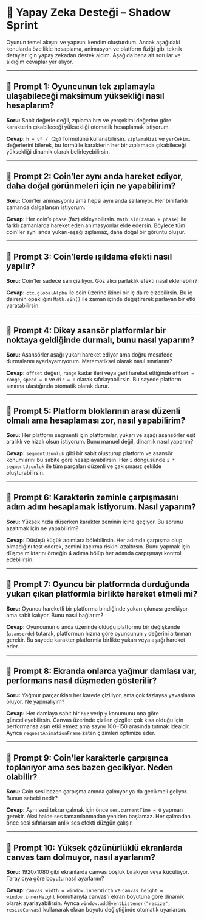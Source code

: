 # 🤖 Yapay Zeka Desteği – Shadow Sprint

Oyunun temel akışını ve yapısını kendim oluşturdum. Ancak aşağıdaki konularda özellikle hesaplama, animasyon ve platform fiziği gibi teknik detaylar için yapay zekadan destek aldım. Aşağıda bana ait sorular ve aldığım cevaplar yer alıyor.

---

## 🎯 Prompt 1: Oyuncunun tek zıplamayla ulaşabileceği maksimum yüksekliği nasıl hesaplarım?

**Soru:** Sabit değerle değil, zıplama hızı ve yerçekimi değerine göre karakterin çıkabileceği yüksekliği otomatik hesaplamak istiyorum.

**Cevap:** `h = v² / (2g)` formülünü kullanabilirsin. `ziplamaHizi` ve `yerCekimi` değerlerini bilerek, bu formülle karakterin her bir zıplamada çıkabileceği yüksekliği dinamik olarak belirleyebilirsin.

---

## 🎯 Prompt 2: Coin’ler aynı anda hareket ediyor, daha doğal görünmeleri için ne yapabilirim?

**Soru:** Coin'ler animasyonlu ama hepsi aynı anda sallanıyor. Her biri farklı zamanda dalgalansın istiyorum.

**Cevap:** Her coin’e `phase` (faz) ekleyebilirsin. `Math.sin(zaman + phase)` ile farklı zamanlarda hareket eden animasyonlar elde edersin. Böylece tüm coin'ler aynı anda yukarı-aşağı zıplamaz, daha doğal bir görüntü oluşur.

---

## 🎯 Prompt 3: Coin’lerde ışıldama efekti nasıl yapılır?

**Soru:** Coin'ler sadece sarı çiziliyor. Göz alıcı parlaklık efekti nasıl eklenebilir?

**Cevap:** `ctx.globalAlpha` ile coin üzerine ikinci bir iç daire çizebilirsin. Bu iç dairenin opaklığını `Math.sin()` ile zaman içinde değiştirerek parlayan bir etki yaratabilirsin.

---

## 🎯 Prompt 4: Dikey asansör platformlar bir noktaya geldiğinde durmalı, bunu nasıl yaparım?

**Soru:** Asansörler aşağı yukarı hareket ediyor ama doğru mesafede durmalarını ayarlayamıyorum. Matematiksel olarak nasıl sınırlarım?

**Cevap:** `offset` değeri, `range` kadar ileri veya geri hareket ettiğinde `offset = range`, `speed = 0` ve `dir = 0` olarak sıfırlayabilirsin. Bu sayede platform sınırına ulaştığında otomatik olarak durur.

---

## 🎯 Prompt 5: Platform bloklarının arası düzenli olmalı ama hesaplaması zor, nasıl yapabilirim?

**Soru:** Her platform segmenti için platformlar, yukarı ve aşağı asansörler eşit aralıklı ve hizalı olsun istiyorum. Bunu manuel değil, dinamik nasıl yaparım?

**Cevap:** `segmentUzunluk` gibi bir sabit oluşturup platform ve asansör konumlarını bu sabite göre hesaplayabilirsin. Her `i` döngüsünde `i * segmentUzunluk` ile tüm parçaları düzenli ve çakışmasız şekilde oluşturabilirsin.

---

## 🎯 Prompt 6: Karakterin zeminle çarpışmasını adım adım hesaplamak istiyorum. Nasıl yaparım?

**Soru:** Yüksek hızla düşerken karakter zeminin içine geçiyor. Bu sorunu azaltmak için ne yapabilirim?

**Cevap:** Düşüşü küçük adımlara bölebilirsin. Her adımda çarpışma olup olmadığını test ederek, zemini kaçırma riskini azaltırsın. Bunu yapmak için düşme miktarını örneğin 4 adıma bölüp her adımda çarpışmayı kontrol edebilirsin.

---

## 🎯 Prompt 7: Oyuncu bir platformda durduğunda yukarı çıkan platformla birlikte hareket etmeli mi?

**Soru:** Oyuncu hareketli bir platforma bindiğinde yukarı çıkması gerekiyor ama sabit kalıyor. Bunu nasıl bağlarım?

**Cevap:** Oyuncunun o anda üzerinde olduğu platformu bir değişkende (`asansorde`) tutarak, platformun hızına göre oyuncunun `y` değerini artırman gerekir. Bu sayede karakter platformla birlikte yukarı veya aşağı hareket eder.

---

## 🎯 Prompt 8: Ekranda onlarca yağmur damlası var, performans nasıl düşmeden gösterilir?

**Soru:** Yağmur parçacıkları her karede çiziliyor, ama çok fazlaysa yavaşlama oluyor. Ne yapmalıyım?

**Cevap:** Her damlaya sabit bir `hız` verip `y` konumunu ona göre güncelleyebilirsin. Canvas üzerinde çizilen çizgiler çok kısa olduğu için performansa aşırı etki etmez ama sayıyı 100–150 arasında tutmak idealdir. Ayrıca `requestAnimationFrame` zaten çizimleri optimize eder.

---

## 🎯 Prompt 9: Coin'ler karakterle çarpışınca toplanıyor ama ses bazen gecikiyor. Neden olabilir?

**Soru:** Coin sesi bazen çarpışma anında çalmıyor ya da gecikmeli geliyor. Bunun sebebi nedir?

**Cevap:** Aynı sesi tekrar çalmak için önce `ses.currentTime = 0` yapman gerekir. Aksi halde ses tamamlanmadan yeniden başlamaz. Her çalmadan önce sesi sıfırlarsan anlık ses efekti düzgün çalışır.

---

## 🎯 Prompt 10: Yüksek çözünürlüklü ekranlarda canvas tam dolmuyor, nasıl ayarlarım?

**Soru:** 1920x1080 gibi ekranlarda canvas boşluk bırakıyor veya küçülüyor. Tarayıcıya göre boyutu nasıl ayarlarım?

**Cevap:** `canvas.width = window.innerWidth` ve `canvas.height = window.innerHeight` komutlarıyla canvas'ı ekran boyutuna göre dinamik olarak ayarlayabilirsin. Ayrıca `window.addEventListener("resize", resizeCanvas)` kullanarak ekran boyutu değiştiğinde otomatik uyarlarsın.
